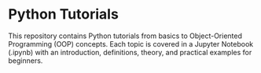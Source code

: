 # Python Tutorials

This repository contains Python tutorials from basics to Object-Oriented Programming (OOP) concepts. Each topic is covered in a Jupyter Notebook (.ipynb) with an introduction, definitions, theory, and practical examples for beginners.